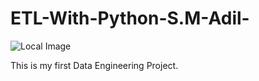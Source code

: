 # ETL-With-Python-S.M-Adil-

![Local Image](images/etl.drawio.PNG)

This is my first Data Engineering Project.
